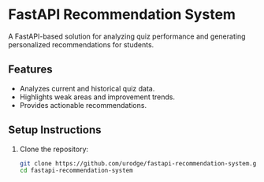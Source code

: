 # FastAPI Recommendation System

A FastAPI-based solution for analyzing quiz performance and generating personalized recommendations for students.

## Features
- Analyzes current and historical quiz data.
- Highlights weak areas and improvement trends.
- Provides actionable recommendations.

## Setup Instructions
1. Clone the repository:
   ```bash
   git clone https://github.com/urodge/fastapi-recommendation-system.git
   cd fastapi-recommendation-system
